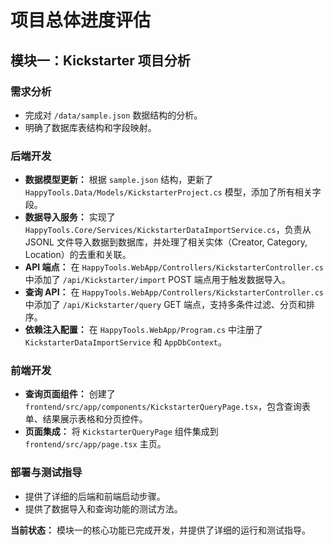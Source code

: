 # 项目总体进度评估

## 模块一：Kickstarter 项目分析

### 需求分析
- 完成对 `/data/sample.json` 数据结构的分析。
- 明确了数据库表结构和字段映射。

### 后端开发
- **数据模型更新：** 根据 `sample.json` 结构，更新了 `HappyTools.Data/Models/KickstarterProject.cs` 模型，添加了所有相关字段。
- **数据导入服务：** 实现了 `HappyTools.Core/Services/KickstarterDataImportService.cs`，负责从 JSONL 文件导入数据到数据库，并处理了相关实体（Creator, Category, Location）的去重和关联。
- **API 端点：** 在 `HappyTools.WebApp/Controllers/KickstarterController.cs` 中添加了 `/api/Kickstarter/import` POST 端点用于触发数据导入。
- **查询 API：** 在 `HappyTools.WebApp/Controllers/KickstarterController.cs` 中添加了 `/api/Kickstarter/query` GET 端点，支持多条件过滤、分页和排序。
- **依赖注入配置：** 在 `HappyTools.WebApp/Program.cs` 中注册了 `KickstarterDataImportService` 和 `AppDbContext`。

### 前端开发
- **查询页面组件：** 创建了 `frontend/src/app/components/KickstarterQueryPage.tsx`，包含查询表单、结果展示表格和分页控件。
- **页面集成：** 将 `KickstarterQueryPage` 组件集成到 `frontend/src/app/page.tsx` 主页。

### 部署与测试指导
- 提供了详细的后端和前端启动步骤。
- 提供了数据导入和查询功能的测试方法。

**当前状态：** 模块一的核心功能已完成开发，并提供了详细的运行和测试指导。